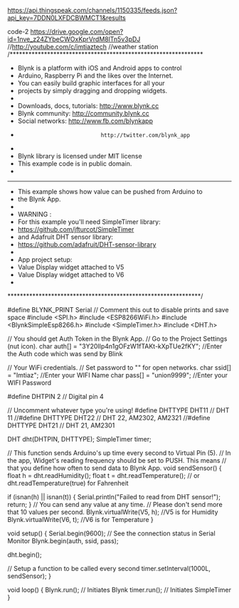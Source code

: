https://api.thingspeak.com/channels/1150335/feeds.json?api_key=7DDN0LXFDCBWMCT1&results

code-2   https://drive.google.com/open?id=1nve_z24ZYbeCWOxKprVrdM8lTn5v3pDJ
//http://youtube.com/c/imtiaztech
//weather station
/**************************************************************
 * Blynk is a platform with iOS and Android apps to control
 * Arduino, Raspberry Pi and the likes over the Internet.
 * You can easily build graphic interfaces for all your
 * projects by simply dragging and dropping widgets.
 *
 *   Downloads, docs, tutorials: http://www.blynk.cc
 *   Blynk community:            http://community.blynk.cc
 *   Social networks:            http://www.fb.com/blynkapp
 *                               http://twitter.com/blynk_app
 *
 * Blynk library is licensed under MIT license
 * This example code is in public domain.
 *
 **************************************************************
 * This example shows how value can be pushed from Arduino to
 * the Blynk App.
 *
 * WARNING :
 * For this example you'll need SimpleTimer library:
 *   https://github.com/jfturcot/SimpleTimer
 * and Adafruit DHT sensor library:
 *   https://github.com/adafruit/DHT-sensor-library
 *
 * App project setup:
 *   Value Display widget attached to V5
 *   Value Display widget attached to V6
 *
 **************************************************************/

#define BLYNK_PRINT Serial    // Comment this out to disable prints and save space
#include <SPI.h>
#include <ESP8266WiFi.h>
#include <BlynkSimpleEsp8266.h>
#include <SimpleTimer.h>
#include <DHT.h>

// You should get Auth Token in the Blynk App.
// Go to the Project Settings (nut icon).
char auth[] = "3Y20Ilp4n1gOFzW1fTAKt-kXpTUe2fKY"; //Enter the Auth code which was send by Blink

// Your WiFi credentials.
// Set password to "" for open networks.
char ssid[] = "Imtiaz";  //Enter your WIFI Name
char pass[] = "union9999";  //Enter your WIFI Password

#define DHTPIN 2          // Digital pin 4

// Uncomment whatever type you're using!
#define DHTTYPE DHT11     // DHT 11
//#define DHTTYPE DHT22   // DHT 22, AM2302, AM2321
//#define DHTTYPE DHT21   // DHT 21, AM2301

DHT dht(DHTPIN, DHTTYPE);
SimpleTimer timer;

// This function sends Arduino's up time every second to Virtual Pin (5).
// In the app, Widget's reading frequency should be set to PUSH. This means
// that you define how often to send data to Blynk App.
void sendSensor()
{
  float h = dht.readHumidity();
  float t = dht.readTemperature(); // or dht.readTemperature(true) for Fahrenheit

  if (isnan(h) || isnan(t)) {
    Serial.println("Failed to read from DHT sensor!");
    return;
  }
  // You can send any value at any time.
  // Please don't send more that 10 values per second.
  Blynk.virtualWrite(V5, h);  //V5 is for Humidity
  Blynk.virtualWrite(V6, t);  //V6 is for Temperature
}

void setup()
{
  Serial.begin(9600); // See the connection status in Serial Monitor
  Blynk.begin(auth, ssid, pass);

  dht.begin();

  // Setup a function to be called every second
  timer.setInterval(1000L, sendSensor);
}

void loop()
{
  Blynk.run(); // Initiates Blynk
  timer.run(); // Initiates SimpleTimer
}
